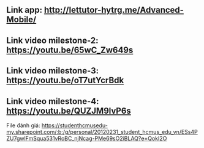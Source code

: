 ## Link app: http://lettutor-hytrg.me/Advanced-Mobile/
## Link video milestone-2: https://youtu.be/65wC_Zw649s
## Link video milestone-3: https://youtu.be/oT7utYcrBdk
## Link video milestone-4: https://youtu.be/QUZJM9lvP6s
File đánh giá: https://studenthcmusedu-my.sharepoint.com/:b:/g/personal/20120231_student_hcmus_edu_vn/ESs4PZU7gwlFmSqua531vRoBC_njNcag-PMe69sO2iBLAQ?e=QokI2O
